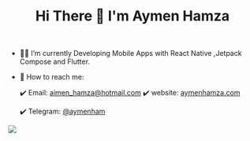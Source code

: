 <h1 align="center"> Hi There 👋 I'm Aymen Hamza</h1>

<br>


- 👩‍💻 I’m currently Developing Mobile Apps with React Native ,Jetpack Compose and Flutter.


- 🤙 How to reach me: 

     :heavy_check_mark: Email: aimen_hamza@hotmail.com
     :heavy_check_mark: website: [aymenhamza.com](https://aymenhamza.com/) 

     :heavy_check_mark: Telegram: [@aymenham](https://t.me/aymenham) 


<a href="https://github.com/aimen08">
  <img align="center" src="https://github-readme-stats.vercel.app/api/top-langs/?username=aimen08&layout=compact&langs_count=12&hide=html,css" />
</a>
<br>
<br>

